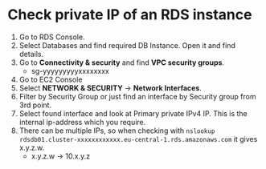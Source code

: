 # Check private IP of an RDS instance

1. Go to RDS Console.
1. Select Databases and find required DB Instance. Open it and find details.
1. Go to **Connectivity & security** and find **VPC security groups**.
    * sg-yyyyyyyyyxxxxxxxx
1. Go to EC2 Console
1. Select **NETWORK & SECURITY** → **Network Interfaces**.
1. Filter by Security Group or just find an interface by Security group from 3rd point.
1. Select found interface and look at Primary private IPv4 IP. This is the internal ip-address which you require.
1. There can be multiple IPs, so when checking with `nslookup rdsdb01.cluster-xxxxxxxxxxxx.eu-central-1.rds.amazonaws.com` it gives x.y.z.w.
    * x.y.z.w → 10.x.y.z
